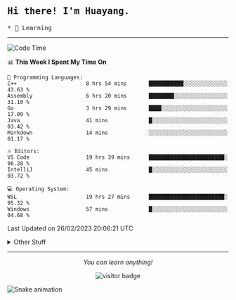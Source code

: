 <h2>
    <samp>Hi there! I'm Huayang.</samp>
</h2>
<p>
    <samp>
        * 🧐 Learning
    </samp>
</p>



<hr>


<!--START_SECTION:waka-->
![Code Time](http://img.shields.io/badge/Code%20Time-461%20hrs%2034%20mins-blue)

📊 **This Week I Spent My Time On** 

```text
💬 Programming Languages: 
C++                      8 hrs 54 mins       ███████████░░░░░░░░░░░░░░   43.63 % 
Assembly                 6 hrs 20 mins       ████████░░░░░░░░░░░░░░░░░   31.10 % 
Go                       3 hrs 29 mins       ████░░░░░░░░░░░░░░░░░░░░░   17.09 % 
Java                     41 mins             █░░░░░░░░░░░░░░░░░░░░░░░░   03.42 % 
Markdown                 14 mins             ░░░░░░░░░░░░░░░░░░░░░░░░░   01.17 % 

🔥 Editors: 
VS Code                  19 hrs 39 mins      ████████████████████████░   96.28 % 
IntelliJ                 45 mins             █░░░░░░░░░░░░░░░░░░░░░░░░   03.72 % 

💻 Operating System: 
WSL                      19 hrs 27 mins      ████████████████████████░   95.32 % 
Windows                  57 mins             █░░░░░░░░░░░░░░░░░░░░░░░░   04.68 % 
```


 Last Updated on 26/02/2023 20:06:21 UTC
<!--END_SECTION:waka-->


<details>
  <summary>Other Stuff</summary>
  <br />
<!--   
  <p align="left">
    <img height="180em" src="https://github-readme-streak-stats.herokuapp.com/?user=GuillaumeFalourd" />
    
  </p> -->

  * 🏆 Some GitHub statistical reports:
  
  <img width="100%" src="https://github-profile-trophy.vercel.app/?username=xmchxup&column=7">
  <p align="left">  
    <img height="180em" src="https://github-readme-stats.vercel.app/api?username=xmchxup&hide_border=true&show_icons=true&include_all_commits=true&bg_color=0,EC6C6C,FFD479,FFFC79,73FA79&theme=graywhite&locale=en" />
    <img height="180em" src="https://github-readme-stats.vercel.app/api/top-langs/?username=xmchxup&hide=css,scss,html&langs_count=8&hide_border=true&layout=compact&bg_color=0,73FA79,73FDFF,D783FF&theme=graywhite&locale=en" />
  </p>
  
  <img width="100%" src="https://github-profile-summary-cards.vercel.app/api/cards/profile-details?username=xmchxup&theme=github" />
 
</a>
</details>
<hr>
<p align="center">
    <i>You can learn anything!</i>
    <p align="center">
        <img src="https://visitor-badge.laobi.icu/badge?page_id=xmchxup" alt="visitor badge"/>       
    </p>
</p>

![Snake animation](https://github.com/XmchxUp/XmchxUp/blob/output/github-contribution-grid-snake.gif)


